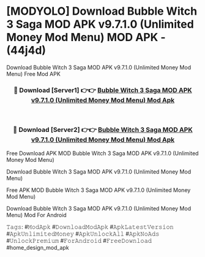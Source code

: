 # [MODYOLO] Download Bubble Witch 3 Saga MOD APK v9.7.1.0 (Unlimited Money Mod Menu) MOD APK - (44j4d)
Download Bubble Witch 3 Saga MOD APK v9.7.1.0 (Unlimited Money Mod Menu) Free Mod APK

<div align="center">
<h3>🔴 Download [Server1] 👉👉 <a href="https://apk-comot.site?title=Bubble_Witch_3_Saga_MOD_APK_v9.7.1.0_(Unlimited_Money_Mod_Menu)">Bubble Witch 3 Saga MOD APK v9.7.1.0 (Unlimited Money Mod Menu) Mod Apk</a></h3><br>

<h3>🔴 Download [Server2] 👉👉 <a href="https://apk-comot.site?title=Bubble_Witch_3_Saga_MOD_APK_v9.7.1.0_(Unlimited_Money_Mod_Menu)">Bubble Witch 3 Saga MOD APK v9.7.1.0 (Unlimited Money Mod Menu) Mod Apk</a></h3>
</div>


Free Download APK MOD Bubble Witch 3 Saga MOD APK v9.7.1.0 (Unlimited Money Mod Menu)

Download Bubble Witch 3 Saga MOD APK v9.7.1.0 (Unlimited Money Mod Menu) 

Free APK MOD Bubble Witch 3 Saga MOD APK v9.7.1.0 (Unlimited Money Mod Menu) 

Download Bubble Witch 3 Saga MOD APK v9.7.1.0 (Unlimited Money Mod Menu) Mod For Android

𝚃𝚊𝚐𝚜: #𝙼𝚘𝚍𝙰𝚙𝚔 #𝙳𝚘𝚠𝚗𝚕𝚘𝚊𝚍𝙼𝚘𝚍𝙰𝚙𝚔 #𝙰𝚙𝚔𝙻𝚊𝚝𝚎𝚜𝚝𝚅𝚎𝚛𝚜𝚒𝚘𝚗 #𝙰𝚙𝚔𝚄𝚗𝚕𝚒𝚖𝚒𝚝𝚎𝚍𝙼𝚘𝚗𝚎𝚢 #𝙰𝚙𝚔𝚄𝚗𝚕𝚘𝚌𝚔𝙰𝚕𝚕 #𝙰𝚙𝚔𝙽𝚘𝙰𝚍𝚜 #𝚄𝚗𝚕𝚘𝚌𝚔𝙿𝚛𝚎𝚖𝚒𝚞𝚖 #𝙵𝚘𝚛𝙰𝚗𝚍𝚛𝚘𝚒𝚍 #𝙵𝚛𝚎𝚎𝙳𝚘𝚠𝚗𝚕𝚘𝚊𝚍 #home_design_mod_apk